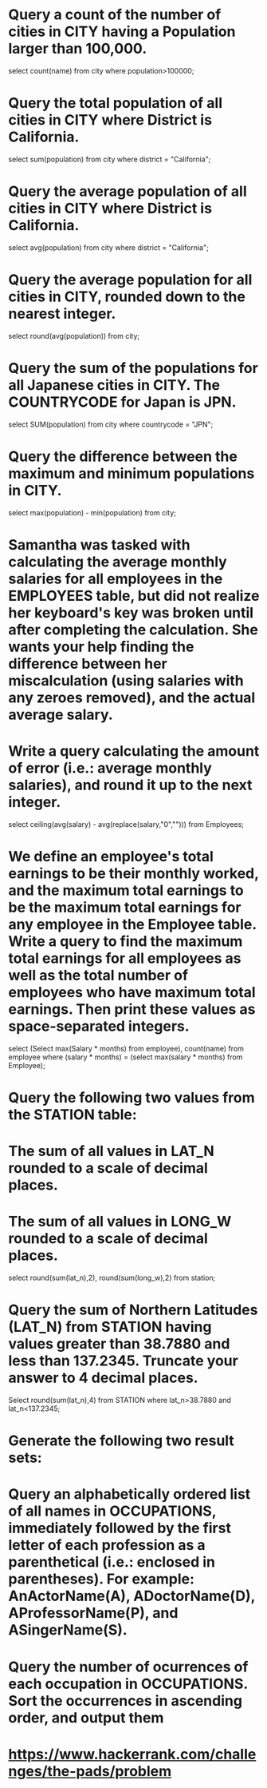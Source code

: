 # Query a count of the number of cities in CITY having a Population larger than 100,000.
select count(name) from city where population>100000;

# Query the total population of all cities in CITY where District is California.
select sum(population)
from city
where district = "California";

# Query the average population of all cities in CITY where District is California.
select avg(population)
from city
where district = "California";

# Query the average population for all cities in CITY, rounded down to the nearest integer.
select round(avg(population))
from city;

# Query the sum of the populations for all Japanese cities in CITY. The COUNTRYCODE for Japan is JPN.
select SUM(population)
from city
where countrycode = "JPN";

# Query the difference between the maximum and minimum populations in CITY.
select  max(population) - min(population) 
from city;

# Samantha was tasked with calculating the average monthly salaries for all employees in the EMPLOYEES table, but did not realize her   keyboard's  key was broken until after completing the calculation. She wants your help finding the difference between her miscalculation (using salaries with any zeroes removed), and the actual average salary.
# Write a query calculating the amount of error (i.e.:  average monthly salaries), and round it up to the next integer.
select ceiling(avg(salary) - avg(replace(salary,"0",""))) 
from Employees;

# We define an employee's total earnings to be their monthly  worked, and the maximum total earnings to be the maximum total earnings for any employee in the Employee table. Write a query to find the maximum total earnings for all employees as well as the total number of employees who have maximum total earnings. Then print these values as  space-separated integers.
select (Select max(Salary * months) from employee),
count(name)
from employee where (salary * months) = (select max(salary * months) from Employee);

# Query the following two values from the STATION table:

# The sum of all values in LAT_N rounded to a scale of  decimal places.
# The sum of all values in LONG_W rounded to a scale of  decimal places.

select round(sum(lat_n),2),
round(sum(long_w),2)
from station;

# Query the sum of Northern Latitudes (LAT_N) from STATION having values greater than 38.7880 and less than 137.2345. Truncate your answer to 4 decimal places.
Select round(sum(lat_n),4) 
from STATION 
where lat_n>38.7880 and lat_n<137.2345;

# Generate the following two result sets:
# Query an alphabetically ordered list of all names in OCCUPATIONS, immediately followed by the first letter of each profession as a parenthetical (i.e.: enclosed in parentheses). For example: AnActorName(A), ADoctorName(D), AProfessorName(P), and ASingerName(S).
# Query the number of ocurrences of each occupation in OCCUPATIONS. Sort the occurrences in ascending order, and output them
# https://www.hackerrank.com/challenges/the-pads/problem
